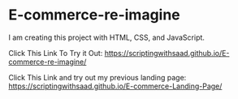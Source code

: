 # E-commerce-re-imagine
I am creating this project with HTML, CSS, and JavaScript.


Click This Link To Try it Out: https://scriptingwithsaad.github.io/E-commerce-re-imagine/


Click This Link and try out my previous landing page: https://scriptingwithsaad.github.io/E-commerce-Landing-Page/
